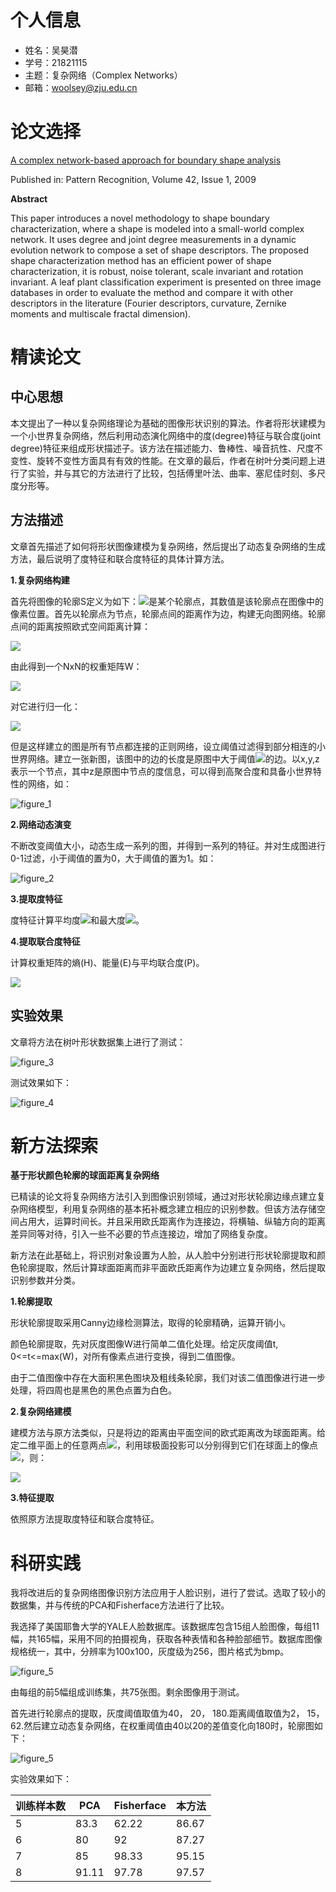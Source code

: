 # 个人信息
- 姓名：吴昊潜
- 学号：21821115
- 主题：复杂网络（Complex Networks）
- 邮箱：woolsey@zju.edu.cn

# 论文选择

[A complex network-based approach for boundary shape analysis](https://www.sciencedirect.com/science/article/pii/S0031320308002793)

Published in: Pattern Recognition, Volume 42, Issue 1, 2009

**Abstract**

This paper introduces a novel methodology to shape boundary characterization, where a shape is modeled into a small-world complex network. It uses degree and joint degree measurements in a dynamic evolution network to compose a set of shape descriptors. The proposed shape characterization method has an efficient power of shape characterization, it is robust, noise tolerant, scale invariant and rotation invariant. A leaf plant classification experiment is presented on three image databases in order to evaluate the method and compare it with other descriptors in the literature (Fourier descriptors, curvature, Zernike moments and multiscale fractal dimension).

# 精读论文
## 中心思想
本文提出了一种以复杂网络理论为基础的图像形状识别的算法。作者将形状建模为一个小世界复杂网络，然后利用动态演化网络中的度(degree)特征与联合度(joint degree)特征来组成形状描述子。该方法在描述能力、鲁棒性、噪音抗性、尺度不变性、旋转不变性方面具有有效的性能。在文章的最后，作者在树叶分类问题上进行了实验，并与其它的方法进行了比较，包括傅里叶法、曲率、塞尼佳时刻、多尺度分形等。

## 方法描述
文章首先描述了如何将形状图像建模为复杂网络，然后提出了动态复杂网络的生成方法，最后说明了度特征和联合度特征的具体计算方法。

**1.复杂网络构建**

首先将图像的轮廓S定义为如下：<img src="http://chart.googleapis.com/chart?cht=tx&chl=S=[s_1, s_2, ..., s_N],  s_i=[x_i, y_i]" style="border:none;">是某个轮廓点，其数值是该轮廓点在图像中的像素位置。首先以轮廓点为节点，轮廓点间的距离作为边，构建无向图网络。轮廓点间的距离按照欧式空间距离计算：

<img src="http://chart.googleapis.com/chart?cht=tx&chl=$d(s_i,s_j)=\sqrt{{(x_i-x_j)^2}%2B{(y_i-y_j)^2}}$" style="border:none;">

由此得到一个NxN的权重矩阵W：

<img src="http://chart.googleapis.com/chart?cht=tx&chl=w_{ij}=d(s_i,s_j)" style="border:none;">

对它进行归一化：

<img src="http://chart.googleapis.com/chart?cht=tx&chl=W =\frac{W}{max_{w_{ij}}}" style="border:none;">

但是这样建立的图是所有节点都连接的正则网络，设立阈值过滤得到部分相连的小世界网络。建立一张新图，该图中的边的长度是原图中大于阈值<img src="http://chart.googleapis.com/chart?cht=tx&chl=T_t" style="border:none;">的边。以x,y,z表示一个节点，其中z是原图中节点的度信息，可以得到高聚合度和具备小世界特性的网络，如：

![figure_1](https://github.com/LuffyDai/OrganicIntelligentCourseware-CN/blob/master/wuhaoqian/figure_1.png)

**2.网络动态演变**

不断改变阈值大小，动态生成一系列的图，并得到一系列的特征。并对生成图进行0-1过滤，小于阈值的置为0，大于阈值的置为1。如：

![figure_2](https://github.com/LuffyDai/OrganicIntelligentCourseware-CN/blob/master/wuhaoqian/figure_2.png)

**3.提取度特征**

度特征计算平均度<img src="http://chart.googleapis.com/chart?cht=tx&chl=average degree(k_u)" style="border:none;">和最大度<img src="http://chart.googleapis.com/chart?cht=tx&chl=max degree(k_k)" style="border:none;">。

**4.提取联合度特征**

计算权重矩阵的熵(H)、能量(E)与平均联合度(P)。

<img src="http://chart.googleapis.com/chart?cht=tx&chl=\theta=[H(T_t),E(T_t),P(T_t)]" style="border:none;">

## 实验效果
文章将方法在树叶形状数据集上进行了测试：

![figure_3](https://github.com/LuffyDai/OrganicIntelligentCourseware-CN/blob/master/wuhaoqian/figure_3.png)

测试效果如下：

![figure_4](https://github.com/LuffyDai/OrganicIntelligentCourseware-CN/blob/master/wuhaoqian/figure_4.png)

# 新方法探索
**基于形状颜色轮廓的球面距离复杂网络**

已精读的论文将复杂网络方法引入到图像识别领域，通过对形状轮廓边缘点建立复杂网络模型，利用复杂网络的基本拓补概念建立相应的识别参数。但该方法存储空间占用大，运算时间长。并且采用欧氏距离作为连接边，将横轴、纵轴方向的距离差异同等对待，引入一些不必要的节点连接边，增加了网络复杂度。

新方法在此基础上，将识别对象设置为人脸，从人脸中分别进行形状轮廓提取和颜色轮廓提取，然后计算球面距离而非平面欧氏距离作为边建立复杂网络，然后提取识别参数并分类。

**1.轮廓提取**

形状轮廓提取采用Canny边缘检测算法，取得的轮廓精确，运算开销小。

颜色轮廓提取，先对灰度图像W进行简单二值化处理。给定灰度阈值t, 0<=t<=max(W)，对所有像素点进行变换，得到二值图像。

由于二值图像中存在大面积黑色图块及粗线条轮廓，我们对该二值图像进行进一步处理，将四周也是黑色的黑色点置为白色。

**2.复杂网络建模**

建模方法与原方法类似，只是将边的距离由平面空间的欧式距离改为球面距离。给定二维平面上的任意两点<img src="http://chart.googleapis.com/chart?cht=tx&chl=P^i(x_i, y_i),P^j(x_j, y_j)" style="border:none;">，利用球极面投影可以分别得到它们在球面上的像点<img src="http://chart.googleapis.com/chart?cht=tx&chl=Q^i(x_i, y_i, z_i),Q^j(x_j, y_j, z_j)" style="border:none;">，则：

<img src="http://chart.googleapis.com/chart?cht=tx&chl=dis(Q^i, Q^j)=Rarccos(\frac{x_ix_j+y_iy_j+z_iz_j}{R^2})" style="border:none;">

**3.特征提取**

依照原方法提取度特征和联合度特征。

# 科研实践
我将改进后的复杂网络图像识别方法应用于人脸识别，进行了尝试。选取了较小的数据集，并与传统的PCA和Fisherface方法进行了比较。

我选择了美国耶鲁大学的YALE人脸数据库。该数据库包含15组人脸图像，每组11幅，共165幅，采用不同的拍摄视角，获取各种表情和各种脸部细节。数据库图像规格统一，其中，分辨率为100x100，灰度级为256，图片格式为bmp。

![figure_5](https://github.com/LuffyDai/OrganicIntelligentCourseware-CN/blob/master/wuhaoqian/figure_5.png)

由每组的前5幅组成训练集，共75张图。剩余图像用于测试。

首先进行轮廓点的提取，灰度阈值取值为40， 20， 180.距离阈值取值为2， 15， 62.然后建立动态复杂网络，在权重阈值由40以20的差值变化向180时，轮廓图如下：

![figure_5](https://github.com/LuffyDai/OrganicIntelligentCourseware-CN/blob/master/wuhaoqian/figure_6.png)

实验效果如下：

|训练样本数|PCA|Fisherface|本方法|
|----------|--|----------|------|
|5|83.3|62.22|86.67|
|6|80|92|87.27|
|7|85|98.33|95.15|
|8|91.11|97.78|97.57|
